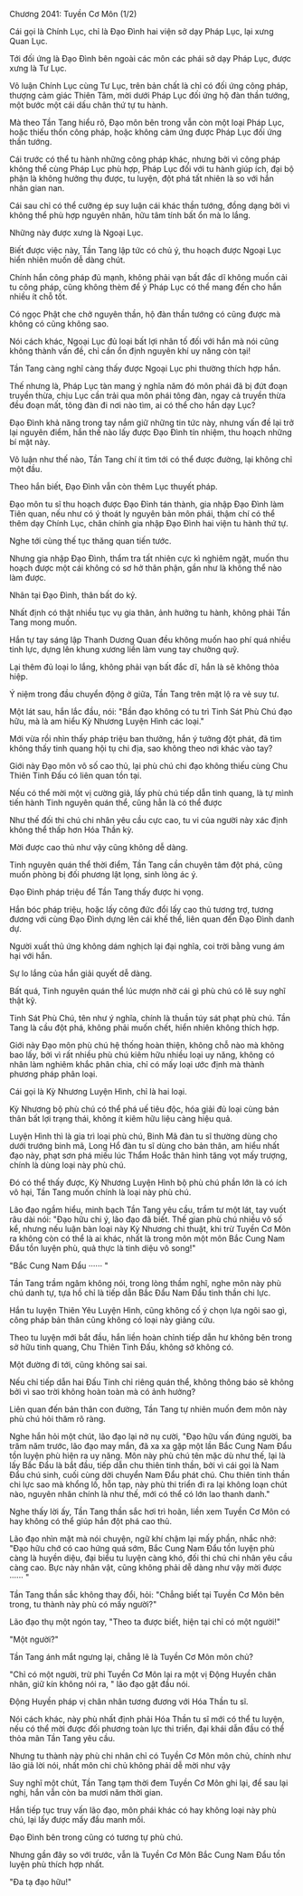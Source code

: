 




Chương 2041: Tuyền Cơ Môn (1/2)


Cái gọi là Chính Lục, chỉ là Đạo Đình hai viện sở dạy Pháp Lục, lại xưng Quan Lục.

Tới đối ứng là Đạo Đình bên ngoài các môn các phái sở dạy Pháp Lục, được xưng là Tư Lục.

Vô luận Chính Lục cùng Tư Lục, trên bản chất là chỉ có đối ứng công pháp, thượng cảm giác Thiên Tâm, mời dưới Pháp Lục đối ứng hộ đàn thần tướng, một bước một cái dấu chân thứ tự tu hành.

Mà theo Tần Tang hiểu rõ, Đạo môn bên trong vẫn còn một loại Pháp Lục, hoặc thiếu thốn công pháp, hoặc không cảm ứng được Pháp Lục đối ứng thần tướng.

Cái trước có thể tu hành những công pháp khác, nhưng bởi vì công pháp không thể cùng Pháp Lục phù hợp, Pháp Lục đối với tu hành giúp ích, đại bộ phận là không hưởng thụ được, tu luyện, đột phá tất nhiên là so với hắn nhân gian nan.

Cái sau chỉ có thể cưỡng ép suy luận cái khác thần tướng, đồng dạng bởi vì không thể phù hợp nguyên nhân, hữu tâm tính bất ổn mà lo lắng.

Những này được xưng là Ngoại Lục.

Biết được việc này, Tần Tang lập tức có chủ ý, thu hoạch được Ngoại Lục hiển nhiên muốn dễ dàng chút.

Chính hắn công pháp đủ mạnh, không phải vạn bất đắc dĩ không muốn cải tu công pháp, cũng không thèm để ý Pháp Lục có thể mang đến cho hắn nhiều ít chỗ tốt.

Có ngọc Phật che chở nguyên thần, hộ đàn thần tướng có cũng được mà không có cũng không sao.

Nói cách khác, Ngoại Lục đủ loại bất lợi nhân tố đối với hắn mà nói cũng không thành vấn đề, chỉ cần ổn định nguyên khí uy năng còn tại!

Tần Tang càng nghĩ càng thấy được Ngoại Lục phi thường thích hợp hắn.

Thế nhưng là, Pháp Lục tàn mang ý nghĩa năm đó môn phái đã bị đứt đoạn truyền thừa, chịu Lục cần trải qua môn phái tông đàn, ngay cả truyền thừa đều đoạn mất, tông đàn đi nơi nào tìm, ai có thể cho hắn dạy Lục?

Đạo Đình khả năng trong tay nắm giữ những tin tức này, nhưng vấn đề lại trở lại nguyên điểm, hắn thế nào lấy được Đạo Đình tín nhiệm, thu hoạch những bí mật này.

Vô luận như thế nào, Tần Tang chí ít tìm tới có thể được đường, lại không chỉ một đầu.

Theo hắn biết, Đạo Đình vẫn còn thêm Lục thuyết pháp.

Đạo môn tu sĩ thu hoạch được Đạo Đình tán thành, gia nhập Đạo Đình làm Tiên quan, nếu như có ý thoát ly nguyên bản môn phái, thậm chí có thể thêm dạy Chính Lục, chân chính gia nhập Đạo Đình hai viện tu hành thứ tự.

Nghe tới cùng thế tục thăng quan tiến tước.

Nhưng gia nhập Đạo Đình, thẩm tra tất nhiên cực kì nghiêm ngặt, muốn thu hoạch được một cái không có sơ hở thân phận, gần như là không thể nào làm được.

Nhân tại Đạo Đình, thân bất do kỷ.

Nhất định có thật nhiều tục vụ gia thân, ảnh hưởng tu hành, không phải Tần Tang mong muốn.

Hắn tự tay sáng lập Thanh Dương Quan đều không muốn hao phí quá nhiều tinh lực, dựng lên khung xương liền làm vung tay chưởng quỹ.

Lại thêm đủ loại lo lắng, không phải vạn bất đắc dĩ, hắn là sẽ không thỏa hiệp.

Ý niệm trong đầu chuyển động ở giữa, Tần Tang trên mặt lộ ra vẻ suy tư.

Một lát sau, hắn lắc đầu, nói: "Bần đạo không có tu trì Tinh Sát Phù Chú đạo hữu, mà là am hiểu Kỳ Nhương Luyện Hình các loại."

Mới vừa rồi nhìn thấy pháp triệu ban thưởng, hắn ý tưởng đột phát, đã tìm không thấy tinh quang hội tụ chi địa, sao không theo nơi khác vào tay?

Giới này Đạo môn vô số cao thủ, lại phù chú chi đạo không thiếu cùng Chu Thiên Tinh Đấu có liên quan tồn tại.

Nếu có thể mời một vị cường giả, lấy phù chú tiếp dẫn tinh quang, là tự mình tiến hành Tinh nguyên quán thể, cũng hẳn là có thể được

Như thế đối thi chú chi nhân yêu cầu cực cao, tu vi của người này xác định không thể thấp hơn Hóa Thần kỳ.

Mời được cao thủ như vậy cũng không dễ dàng.

Tinh nguyên quán thể thời điểm, Tần Tang cần chuyên tâm đột phá, cũng muốn phòng bị đối phương lật lọng, sinh lòng ác ý.

Đạo Đình pháp triệu để Tần Tang thấy được hi vọng.

Hắn bóc pháp triệu, hoặc lấy công đức đổi lấy cao thủ tương trợ, tương đương với cùng Đạo Đình dựng lên cái khế thề, liên quan đến Đạo Đình danh dự.

Người xuất thủ ứng không dám nghịch lại đại nghĩa, coi trời bằng vung ám hại với hắn.

Sự lo lắng của hắn giải quyết dễ dàng.

Bất quá, Tinh nguyên quán thể lúc mượn nhờ cái gì phù chú có lẽ suy nghĩ thật kỹ.

Tinh Sát Phù Chú, tên như ý nghĩa, chính là thuần túy sát phạt phù chú. Tần Tang là cầu đột phá, không phải muốn chết, hiển nhiên không thích hợp.

Giới này Đạo môn phù chú hệ thống hoàn thiện, không chỗ nào mà không bao lấy, bởi vì rất nhiều phù chú kiêm hữu nhiều loại uy năng, không có nhân làm nghiêm khắc phân chia, chỉ có mấy loại ước định mà thành phương pháp phân loại.

Cái gọi là Kỳ Nhương Luyện Hình, chỉ là hai loại.

Kỳ Nhương bộ phù chú có thể phá uế tiêu độc, hóa giải đủ loại cùng bản thân bất lợi trạng thái, không ít kiêm hữu liệu càng hiệu quả.

Luyện Hình thì là gia trì loại phù chú, Binh Mã đàn tu sĩ thường dùng cho dưới trướng binh mã, Long Hổ đàn tu sĩ dùng cho bản thân, am hiểu nhất đạo này, phạt sơn phá miếu lúc Thẩm Hoắc thân hình tăng vọt mấy trượng, chính là dùng loại này phù chú.

Đó có thể thấy được, Kỳ Nhương Luyện Hình bộ phù chú phần lớn là có ích vô hại, Tần Tang muốn chính là loại này phù chú.

Lão đạo ngầm hiểu, minh bạch Tần Tang yêu cầu, trầm tư một lát, tay vuốt râu dài nói: "Đạo hữu chi ý, lão đạo đã biết. Thế gian phù chú nhiều vô số kể, nhưng nếu luận bàn loại này Kỳ Nhương chi thuật, khi trừ Tuyền Cơ Môn ra không còn có thể là ai khác, nhất là trong môn một môn Bắc Cung Nam Đẩu tồn luyện phù, quả thực là tinh diệu vô song!"

"Bắc Cung Nam Đẩu ······ "

Tần Tang trầm ngâm không nói, trong lòng thầm nghĩ, nghe môn này phù chú danh tự, tựa hồ chỉ là tiếp dẫn Bắc Đẩu Nam Đẩu tinh thần chi lực.

Hắn tu luyện Thiên Yêu Luyện Hình, cũng không cố ý chọn lựa ngôi sao gì, công pháp bản thân cũng không có loại này giảng cứu.

Theo tu luyện mới bắt đầu, hắn liền hoàn chỉnh tiếp dẫn hư không bên trong sở hữu tinh quang, Chu Thiên Tinh Đấu, không sở không có.

Một đường đi tới, cũng không sai sai.

Nếu chỉ tiếp dẫn hai Đấu Tinh chỉ riêng quán thể, không thông báo sẽ không bởi vì sao trời không hoàn toàn mà có ảnh hưởng?

Liên quan đến bản thân con đường, Tần Tang tự nhiên muốn đem môn này phù chú hỏi thăm rõ ràng.

Nghe hắn hỏi một chút, lão đạo lại nở nụ cười, "Đạo hữu vấn đúng người, ba trăm năm trước, lão đạo may mắn, đã xa xa gặp một lần Bắc Cung Nam Đẩu tồn luyện phù hiện ra uy năng. Môn này phù chú tên mặc dù như thế, lại là lấy Bắc Đẩu là bắt đầu, tiếp dẫn chu thiên tinh thần, bởi vì cái gọi là Nam Đẩu chú sinh, cuối cùng dời chuyển Nam Đẩu phát chú. Chu thiên tinh thần chi lực sao mà khổng lồ, hỗn tạp, này phù thi triển đi ra lại không loạn chút nào, nguyên nhân chính là như thế, mới có thể có lớn lao thanh danh."

Nghe thấy lời ấy, Tần Tang thần sắc hơi trì hoãn, liền xem Tuyền Cơ Môn có hay không có thể giúp hắn đột phá cao thủ.

Lão đạo nhìn mặt mà nói chuyện, ngữ khí chậm lại mấy phần, nhắc nhở: "Đạo hữu chớ có cao hứng quá sớm, Bắc Cung Nam Đẩu tồn luyện phù càng là huyền diệu, đại biểu tu luyện càng khó, đối thi chú chi nhân yêu cầu càng cao. Bực này nhân vật, cũng không phải dễ dàng như vậy mời được ······ "

Tần Tang thần sắc không thay đổi, hỏi: "Chẳng biết tại Tuyền Cơ Môn bên trong, tu thành này phù có mấy người?"

Lão đạo thụ một ngón tay, "Theo ta được biết, hiện tại chỉ có một người!"

"Một người?"

Tần Tang ánh mắt ngưng lại, chẳng lẽ là Tuyền Cơ Môn môn chủ?

"Chỉ có một người, trừ phi Tuyền Cơ Môn lại ra một vị Động Huyền chân nhân, giữ kín không nói ra, " lão đạo gật đầu nói.

Động Huyền pháp vị chân nhân tương đương với Hóa Thần tu sĩ.

Nói cách khác, này phù nhất định phải Hóa Thần tu sĩ mới có thể tu luyện, nếu có thể mời được đối phương toàn lực thi triển, đại khái dẫn đầu có thể thỏa mãn Tần Tang yêu cầu.

Nhưng tu thành này phù chi nhân chỉ có Tuyền Cơ Môn môn chủ, chính như lão giả lời nói, nhất môn chi chủ không phải dễ mời như vậy

Suy nghĩ một chút, Tần Tang tạm thời đem Tuyền Cơ Môn ghi lại, để sau lại nghị, hắn vẫn còn ba mươi năm thời gian.

Hắn tiếp tục truy vấn lão đạo, môn phái khác có hay không loại này phù chú, lại lấy được mấy đầu manh mối.

Đạo Đình bên trong cũng có tương tự phù chú.

Nhưng gần đây so với trước, vẫn là Tuyền Cơ Môn Bắc Cung Nam Đẩu tồn luyện phù thích hợp nhất.

"Đa tạ đạo hữu!"




